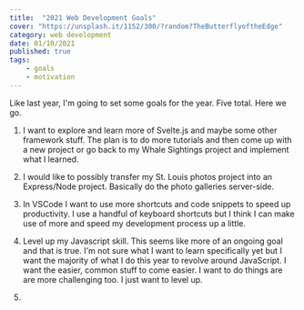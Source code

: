 ```yaml
---
title:  "2021 Web Development Goals" 
cover: "https://unsplash.it/1152/300/?random?TheButterflyoftheEdge"
category: web development
date: 01/10/2021
published: true
tags: 
    - goals
    - motivation
---
```


Like last year, I'm going to set some goals for the year. Five total. Here we go.

1. I want to explore and learn more of Svelte.js and maybe some other framework stuff. The plan is to do more tutorials and then come up with a new project or go back to my Whale Sightings project and implement what I learned.

2. I would like to possibly transfer my St. Louis photos project into an Express/Node project. Basically do the photo galleries server-side.

3. In VSCode I want to use more shortcuts and code snippets to speed up productivity. I use a handful of keyboard shortcuts but I think I can make use of more and speed my development process up a little.

4. Level up my Javascript skill. This seems like more of an ongoing goal and that is true. I'm not sure what I want to learn specifically yet but I want the majority of what I do this year to revolve around JavaScript. I want the easier, common stuff to come easier. I want to do things are are more challenging too. I just want to level up.

5. 

